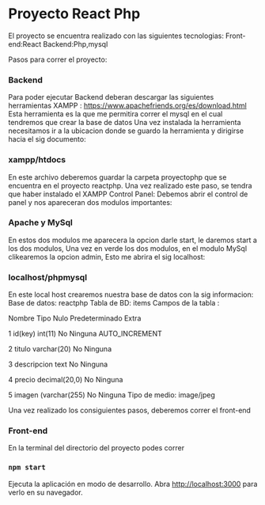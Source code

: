 # Proyecto React Php
El proyecto se encuentra realizado con las siguientes tecnologias:
Front-end:React
Backend:Php,mysql

Pasos para correr el proyecto:

### Backend
Para poder ejecutar Backend deberan descargar las siguientes herramientas
XAMPP : https://www.apachefriends.org/es/download.html
Esta herramienta es la que me permitira correr el mysql en el cual tendremos que crear la base de datos
Una vez instalada la herramienta necesitamos ir a la ubicacion donde se guardo la herramienta y dirigirse hacia el sig documento:

### xampp/htdocs

En este archivo deberemos guardar la carpeta proyectophp que se encuentra en el proyecto reactphp.
Una vez realizado este paso, se tendra que haber instalado el XAMPP Control Panel:
Debemos abrir el control de panel y nos apareceran dos modulos importantes:

### Apache y MySql 

En estos dos modulos me aparecera la opcion darle start, le daremos start a los dos modulos,
Una vez en verde los dos modulos, en el modulo MySql clikearemos la opcion admin,
Esto me abrira el sig localhost:

### localhost/phpmysql

En este local host crearemos nuestra base de datos con la sig informacion:
Base de datos: reactphp
Tabla de BD: items
Campos de la tabla :

Nombre	      Tipo	Nulo	Predeterminado	Extra	

1	id(key)	      int(11)			                         No	   Ninguna		    AUTO_INCREMENT		

2	titulo	      varchar(20)			                     No	   Ninguna				

3	descripcion	  text	                  		         No	   Ninguna			

4	precio	      decimal(20,0)			                   No	   Ninguna

5	imagen	      (varchar(255)                       No	   Ninguna Tipo de medio: image/jpeg						

Una vez realizado los consiguientes pasos, deberemos correr el front-end

### Front-end

En la terminal del directorio del proyecto podes correr 

### `npm start`

Ejecuta la aplicación en modo de desarrollo.
Abra [http://localhost:3000](http://localhost:3000) para verlo en su navegador.


